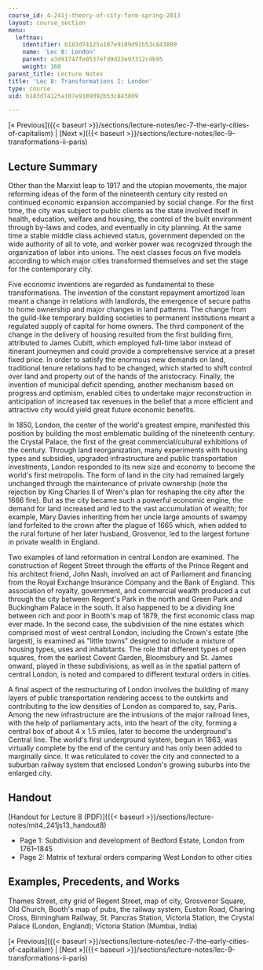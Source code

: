 ```yaml
---
course_id: 4-241j-theory-of-city-form-spring-2013
layout: course_section
menu:
  leftnav:
    identifier: b183d74125a187e9189d92b53c843809
    name: 'Lec 8: London'
    parent: a3d91747fe0537efd9d23e93312c4b95
    weight: 160
parent_title: Lecture Notes
title: 'Lec 8: Transformations I: London'
type: course
uid: b183d74125a187e9189d92b53c843809

---
```


[« Previous]({{< baseurl >}}/sections/lecture-notes/lec-7-the-early-cities-of-capitalism) | [Next »]({{< baseurl >}}/sections/lecture-notes/lec-9-transformations-ii-paris)

Lecture Summary
---------------

Other than the Marxist leap to 1917 and the utopian movements, the major reforming ideas of the form of the nineteenth century city rested on continued economic expansion accompanied by social change. For the first time, the city was subject to public clients as the state involved itself in health, education, welfare and housing, the control of the built environment through by-laws and codes, and eventually in city planning. At the same time a stable middle class achieved status, government depended on the wide authority of all to vote, and worker power was recognized through the organization of labor into unions. The next classes focus on five models according to which major cities transformed themselves and set the stage for the contemporary city.

Five economic inventions are regarded as fundamental to these transformations. The invention of the constant repayment amortized loan meant a change in relations with landlords, the emergence of secure paths to home ownership and major changes in land patterns. The change from the guild-like temporary building societies to permanent institutions meant a regulated supply of capital for home owners. The third component of the change in the delivery of housing resulted from the first building firm, attributed to James Cubitt, which employed full-time labor instead of itinerant journeymen and could provide a comprehensive service at a preset fixed price. In order to satisfy the enormous new demands on land, traditional tenure relations had to be changed, which started to shift control over land and property out of the hands of the aristocracy. Finally, the invention of municipal deficit spending, another mechanism based on progress and optimism, enabled cities to undertake major reconstruction in anticipation of increased tax revenues in the belief that a more efficient and attractive city would yield great future economic benefits.

In 1850, London, the center of the world's greatest empire, manifested this position by building the most emblematic building of the nineteenth century: the Crystal Palace, the first of the great commercial/cultural exhibitions of the century. Through land reorganization, many experiments with housing types and subsidies, upgraded infrastructure and public transportation investments, London responded to its new size and economy to become the world's first metropolis. The form of land in the city had remained largely unchanged through the maintenance of private ownership (note the rejection by King Charles II of Wren's plan for reshaping the city after the 1666 fire). But as the city became such a powerful economic engine, the demand for land increased and led to the vast accumulation of wealth; for example, Mary Davies inheriting from her uncle large amounts of swampy land forfeited to the crown after the plague of 1665 which, when added to the rural fortune of her later husband, Grosvenor, led to the largest fortune in private wealth in England.

Two examples of land reformation in central London are examined. The construction of Regent Street through the efforts of the Prince Regent and his architect friend, John Nash, involved an act of Parliament and financing from the Royal Exchange Insurance Company and the Bank of England. This association of royalty, government, and commercial wealth produced a cut through the city between Regent's Park in the north and Green Park and Buckingham Palace in the south. It also happened to be a dividing line between rich and poor in Booth's map of 1879, the first economic class map ever made. In the second case, the subdivision of the nine estates which comprised most of west central London, including the Crown's estate (the largest), is examined as "little towns" designed to include a mixture of housing types, uses and inhabitants. The role that different types of open squares, from the earliest Covent Garden, Bloomsbury and St. James onward, played in these subdivisions, as well as in the spatial pattern of central London, is noted and compared to different textural orders in cities.

A final aspect of the restructuring of London involves the building of many layers of public transportation rendering access to the outskirts and contributing to the low densities of London as compared to, say, Paris. Among the new infrastructure are the intrusions of the major railroad lines, with the help of parliamentary acts, into the heart of the city, forming a central box of about 4 x 1.5 miles, later to become the underground's Central line. The world's first underground system, begun in 1863, was virtually complete by the end of the century and has only been added to marginally since. It was reticulated to cover the city and connected to a suburban railway system that enclosed London's growing suburbs into the enlarged city.

Handout
-------

[Handout for Lecture 8 (PDF)]({{< baseurl >}}/sections/lecture-notes/mit4_241js13_handout8)

*   Page 1: Subdivision and development of Bedford Estate, London from 1761–1845
*   Page 2: Matrix of textural orders comparing West London to other cities

Examples, Precedents, and Works
-------------------------------

Thames Street, city grid of Regent Street, map of city, Grosvenor Square, Old Church, Booth's map of pubs, the railway system, Euston Road, Charing Cross, Birmingham Railway, St. Pancras Station, Victoria Station, the Crystal Palace (London, England); Victoria Station (Mumbai, India)

[« Previous]({{< baseurl >}}/sections/lecture-notes/lec-7-the-early-cities-of-capitalism) | [Next »]({{< baseurl >}}/sections/lecture-notes/lec-9-transformations-ii-paris)